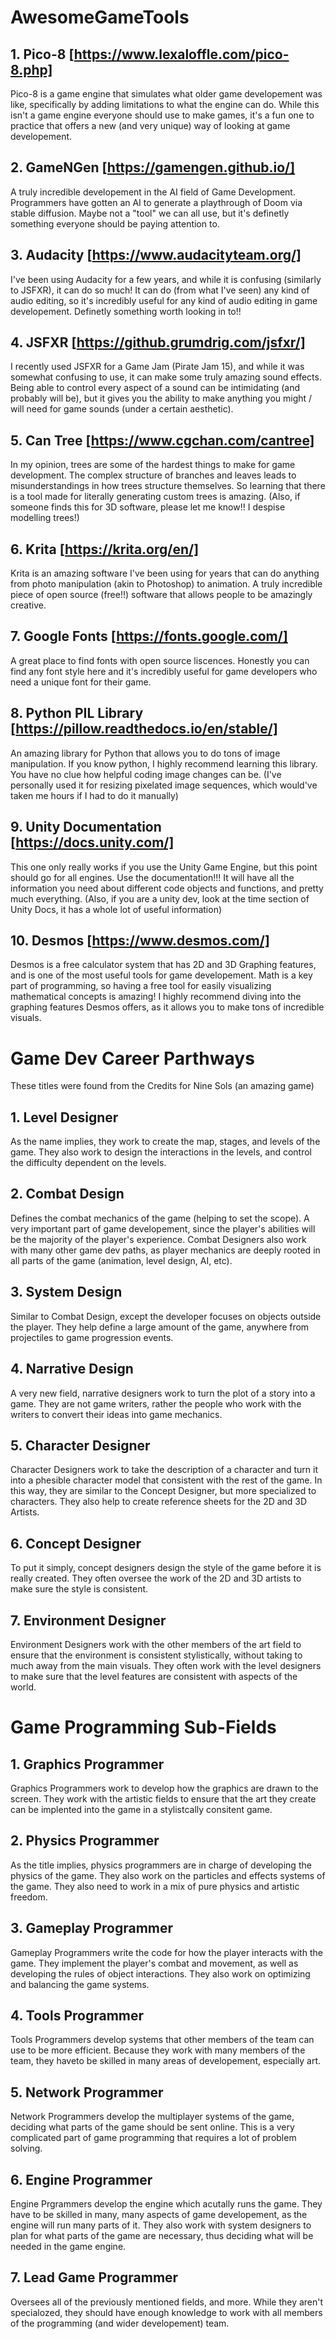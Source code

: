 # AwesomeGameTools

## 1. Pico-8 [https://www.lexaloffle.com/pico-8.php]
Pico-8 is a game engine that simulates what older game developement was like, specifically by adding limitations to what the engine can do. While this isn't a game engine everyone should use to make games, it's a fun one to practice that offers a new (and very unique) way of looking at game developement.

## 2. GameNGen [https://gamengen.github.io/]
A truly incredible developement in the AI field of Game Development. Programmers have gotten an AI to generate a playthrough of Doom via stable diffusion. Maybe not a "tool" we can all use, but it's definetly something everyone should be paying attention to.

## 3. Audacity [https://www.audacityteam.org/]
I've been using Audacity for a few years, and while it is confusing (similarly to JSFXR), it can do so much! It can do (from what I've seen) any kind of audio editing, so it's incredibly useful for any kind of audio editing in game developement. Definetly something worth looking in to!!

## 4. JSFXR [https://github.grumdrig.com/jsfxr/]
I recently used JSFXR for a Game Jam (Pirate Jam 15), and while it was somewhat confusing to use, it can make some truly amazing sound effects. Being able to control every aspect of a sound can be intimidating (and probably will be), but it gives you the ability to make anything you might / will need for game sounds (under a certain aesthetic).

## 5. Can Tree [https://www.cgchan.com/cantree]
In my opinion, trees are some of the hardest things to make for game development. The complex structure of branches and leaves leads to misunderstandings in how trees structure themselves. So learning that there is a tool made for literally generating custom trees is amazing. (Also, if someone finds this for 3D software, please let me know!! I despise modelling trees!)

## 6. Krita [https://krita.org/en/]
Krita is an amazing software I've been using for years that can do anything from photo manipulation (akin to Photoshop) to animation. A truly incredible piece of open source (free!!) software that allows people to be amazingly creative.

## 7. Google Fonts [https://fonts.google.com/]
A great place to find fonts with open source liscences. Honestly you can find any font style here and it's incredibly useful for game developers who need a unique font for their game.

## 8. Python PIL Library [https://pillow.readthedocs.io/en/stable/]
An amazing library for Python that allows you to do tons of image manipulation. If you know python, I highly recommend learning this library. You have no clue how helpful coding image changes can be. (I've personally used it for resizing pixelated image sequences, which would've taken me hours if I had to do it manually)

## 9. Unity Documentation [https://docs.unity.com/]
This one only really works if you use the Unity Game Engine, but this point should go for all engines. Use the documentation!!! It will have all the information you need about different code objects and functions, and pretty much everything. (Also, if you are a unity dev, look at the time section of Unity Docs, it has a whole lot of useful information)

## 10. Desmos [https://www.desmos.com/]
Desmos is a free calculator system that has 2D and 3D Graphing features, and is one of the most useful tools for game developement. Math is a key part of programming, so having a free tool for easily visualizing mathematical concepts is amazing! I highly recommend diving into the graphing features Desmos offers, as it allows you to make tons of incredible visuals.


# Game Dev Career Parthways
These titles were found from the Credits for Nine Sols (an amazing game)
## 1. Level Designer
As the name implies, they work to create the map, stages, and levels of the game. They also work to design the interactions in the levels, and control the difficulty dependent on the levels.

## 2. Combat Design
Defines the combat mechanics of the game (helping to set the scope). A very important part of game developement, since the player's abilities will be the majority of the player's experience. Combat Designers also work with many other game dev paths, as player mechanics are deeply rooted in all parts of the game (animation, level design, AI, etc).

## 3. System Design
Similar to Combat Design, except the developer focuses on objects outside the player. They help define a large amount of the game, anywhere from projectiles to game progression events.

## 4. Narrative Design
A very new field, narrative designers work to turn the plot of a story into a game. They are not game writers, rather the people who work with the writers to convert their ideas into game mechanics.

## 5. Character Designer
Character Designers work to take the description of a character and turn it into a phesible character model that consistent with the rest of the game. In this way, they are similar to the Concept Designer, but more specialized to characters. They also help to create reference sheets for the 2D and 3D Artists.

## 6. Concept Designer
To put it simply, concept designers design the style of the game before it is really created. They often oversee the work of the 2D and 3D artists to make sure the style is consistent.

## 7. Environment Designer
Environment Designers work with the other members of the art field to ensure that the environment is consistent stylistically, without taking to much away from the main visuals. They often work with the level designers to make sure that the level features are consistent with aspects of the world.

# Game Programming Sub-Fields
## 1. Graphics Programmer
Graphics Programmers work to develop how the graphics are drawn to the screen. They work with the artistic fields to ensure that the art they create can be implented into the game in a stylistcally consitent game.

## 2. Physics Programmer
As the title implies, physics programmers are in charge of developing the physics of the game. They also work on the particles and effects systems of the game. They also need to work in a mix of pure physics and artistic freedom.

## 3. Gameplay Programmer
Gameplay Programmers write the code for how the player interacts with the game. They implement the player's combat and movement, as well as developing the rules of object interactions. They also work on optimizing and balancing the game systems.

## 4. Tools Programmer
Tools Programmers develop systems that other members of the team can use to be more efficient. Because they work with many members of the team, they haveto be skilled in many areas of developement, especially art.

## 5. Network Programmer
Network Programmers develop the multiplayer systems of the game, deciding what parts of the game should be sent online. This is a very complicated part of game programming that requires a lot of problem solving.

## 6. Engine Programmer
Engine Prgrammers develop the engine which acutally runs the game. They have to be skilled in many, many aspects of game developement, as the engine will run many parts of it. They also work with system designers to plan for what parts of the game are necessary, thus deciding what will be needed in the game engine.

## 7. Lead Game Programmer
Oversees all of the previously mentioned fields, and more. While they aren't specialozed, they should have enough knowledge to work with all members of the programming (and wider developement) team.
